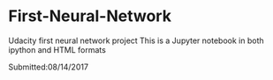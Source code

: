 # First-Neural-Network

Udacity first neural network project
This is a Jupyter notebook in both ipython and HTML formats

Submitted:08/14/2017
